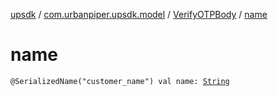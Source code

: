 [upsdk](../../index.md) / [com.urbanpiper.upsdk.model](../index.md) / [VerifyOTPBody](index.md) / [name](./name.md)

# name

`@SerializedName("customer_name") val name: `[`String`](https://kotlinlang.org/api/latest/jvm/stdlib/kotlin/-string/index.html)